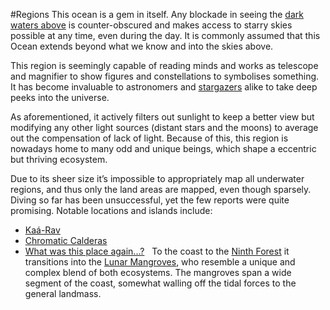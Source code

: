 ---
---

\#Regions 
This ocean is a gem in itself. Any blockade in seeing the [dark waters above](..\..\..\..\..\..\Planes\Dark%20Domain\Eternal%20Sea.md) is counter-obscured and makes access to starry skies possible at any time, even during the day.
It is commonly assumed that this Ocean extends beyond what we know and into the skies above. 

This region is seemingly capable of reading minds and works as telescope and magnifier to show figures and constellations to symbolises something. It has become invaluable to astronomers and [stargazers](Ka%C3%A1-Rav%20Isles\City%20of%20Stargard.md) alike to take deep peeks into the universe.

As aforementioned, it actively filters out sunlight to keep a better view but modifying any other light sources (distant stars and the moons) to average out the compensation of lack of light. Because of this, this region is nowadays home to many odd and unique beings, which shape a eccentric but thriving ecosystem.

Due to its sheer size it’s impossible to appropriately map all underwater regions, and thus only the land areas are mapped, even though sparsely.
Diving so far has been unsuccessful, yet the few reports were quite promising.
Notable locations and islands include:

* [Kaá-Rav](Ka%C3%A1-Rav%20Isles\Ka%C3%A1-Rav.md)
* [Chromatic Calderas](Ka%C3%A1-Rav%20Isles\Chromatic%20Calderas.md)
* [What was this place again...?](Ka%C3%A1-Rav%20Isles\Forgotten%20Atoll.md)
   
  To the coast to the [Ninth Forest](..\..\Ninth%20Forest\Ninth%20Forest.md) it transitions into the [Lunar Mangroves](Lunar%20Mangroves.md), who resemble a unique and complex blend of both ecosystems. The mangroves span a wide segment of the coast, somewhat walling off the tidal forces to the general landmass.
